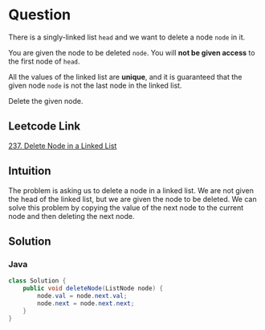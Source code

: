 # Question

There is a singly-linked list `head` and we want to delete a node `node` in it.

You are given the node to be deleted `node`. You will **not be given access** to the first node of `head`.

All the values of the linked list are **unique**, and it is guaranteed that the given node `node` is not the last node in the linked list.

Delete the given node.

## Leetcode Link

[237. Delete Node in a Linked List](https://leetcode.com/problems/delete-node-in-a-linked-list/)

## Intuition

The problem is asking us to delete a node in a linked list. We are not given the head of the linked list, but we are given the node to be deleted. We can solve this problem by copying the value of the next node to the current node and then deleting the next node.

## Solution

### Java

```java
class Solution {
    public void deleteNode(ListNode node) {
        node.val = node.next.val;
        node.next = node.next.next;
    }
}
```
